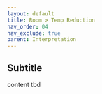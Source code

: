 ```yaml
---
layout: default
title: Room > Temp Reduction
nav_order: 04
nav_exclude: true
parent: Interpretation
---
```


## Subtitle
content tbd